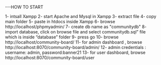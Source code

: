 ---HOW TO START

1- intsall Xampp
2- start Apache and Mysql in Xampp
3- extract file
4- copy main folder
5- paste in htdocs inside Xampp
6- browse http://localhost/phpmyadmin/
7- create db name as "communitydb"
8- import database, click on browse file and select communitydb.sql” file which is inside “database” folder
9- press go
10- browse http://localhost/community-board/
11- for admin dashboard , browse http://localhost:8070/community-board/admin/
12- admin credentials : username: admin, password:banner21
13- for user dashboard, browse http://localhost:8070/community-board/user
